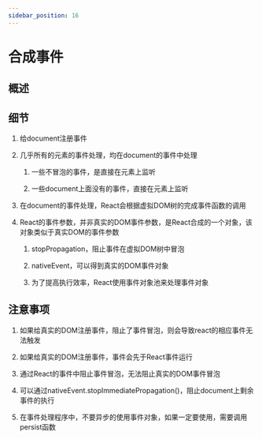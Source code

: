 ```yaml
---
sidebar_position: 16
---
```


# 合成事件

## 概述

## 细节

1. 给document注册事件

2. 几乎所有的元素的事件处理，均在document的事件中处理

    1. 一些不冒泡的事件，是直接在元素上监听

    2. 一些document上面没有的事件，直接在元素上监听

3. 在document的事件处理，React会根据虚拟DOM树的完成事件函数的调用

4. React的事件参数，并非真实的DOM事件参数，是React合成的一个对象，该对象类似于真实DOM的事件参数

    1. stopPropagation，阻止事件在虚拟DOM树中冒泡

    2. nativeEvent，可以得到真实的DOM事件对象

    3. 为了提高执行效率，React使用事件对象池来处理事件对象

## 注意事项

1. 如果给真实的DOM注册事件，阻止了事件冒泡，则会导致react的相应事件无法触发

2. 如果给真实的DOM注册事件，事件会先于React事件运行

3. 通过React的事件中阻止事件冒泡，无法阻止真实的DOM事件冒泡

4. 可以通过nativeEvent.stopImmediatePropagation()，阻止document上剩余事件的执行

5. 在事件处理程序中，不要异步的使用事件对象，如果一定要使用，需要调用persist函数